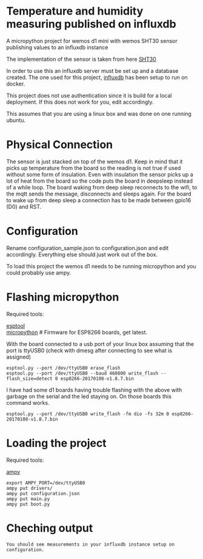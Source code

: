 # Temperature and humidity measuring published on influxdb
A micropython project for wemos d1 mini with wemos SHT30 sensor publishing values to an influxdb instance


The implementation of the sensor is taken from here [SHT30](https://github.com/rsc1975/micropython-sht30) 

In order to use this an influxdb server must be set up and a database created. 
The one used for this project, [influxdb](https://hub.docker.com/_/influxdb/) has been setup to run on docker.
 
This project does not use authentication since it is build for a local deployment. If this does not 
work for you, edit accordingly. 

This assumes that you are using a linux box and was done on one running 
ubuntu.

# Physical Connection

The sensor is just stacked on top of the wemos d1. Keep in mind that it picks
 up temperature from the board so the reading is not true if used without 
 some form of insulation. Even with insulation the sensor picks up a lot of 
 heat from the board so the code puts the board in deepsleep instead of a 
 while loop. The board waking from deep sleep reconnects to the wifi, to the 
 mqtt sends the message, disconnects and sleeps again. For the board to wake 
 up from deep sleep a connection has to be made between gpio16 (D0) and RST.
 
# Configuration
 
 Rename configuration_sample.json to configuration.json and edit accordingly.
  Everything else should just work out of the box.

To load this project the wemos d1 needs to be running micropython and you 
could probably use ampy.

# Flashing micropython

Required tools:
    
   [esptool](https://github.com/espressif/esptool)    
   [micropython](http://micropython.org/download) # Firmware for ESP8266 
   boards, get latest.  
  
  
  With the board connected to a usb port of your linux box assuming that the 
  port is ttyUSB0 (check with dmesg after connecting to see what is assigned)
    
    esptool.py --port /dev/ttyUSB0 erase_flash
    esptool.py --port /dev/ttyUSB0 --baud 460800 write_flash --flash_size=detect 0 esp8266-20170108-v1.8.7.bin
   
  I have had some d1 boards having trouble flashing with the above with 
  garbage on the serial and the led staying on. On those boards this command 
  works.
    
    esptool.py --port /dev/ttyUSB0 write_flash -fm dio -fs 32m 0 esp8266-20170108-v1.8.7.bin
   
# Loading the project

Required tools:

   [ampy](https://github.com/adafruit/ampy)
   
    export AMPY_PORT=/dev/ttyUSB0
    ampy put drivers/
    ampy put configuration.json 
    ampy put main.py 
    ampy put boot.py 

# Cheching output

    You should see measurements in your influxdb instance setup on 
    configuration.